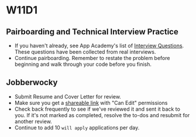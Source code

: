 # W11D1

## Pairboarding and Technical Interview Practice
* If you haven't already, see App Academy's list of [Interview Questions][interview-questions].  These questions have been collected from real interviews.
* Continue pairboarding. Remember to restate the problem before beginning and walk through your code before you finish.

## Jobberwocky
* Submit Resume and Cover Letter for review.
* Make sure you get a [shareable link][shareable-link] with "Can Edit" permissions
* Check back frequently to see if we've reviewed it and sent it back to you. If it's not marked as completed, resolve the to-dos and resubmit for another review.
* Continue to add 10 `will apply` applications per day.

[interview-questions]: https://docs.google.com/a/appacademy.io/spreadsheet/ccc?key=0AnnoREts_wUydHN3UGZfbDZIME1VTEY3Y3pUNWpZZGc#gid=0
[shareable-link]: https://support.google.com/drive/answer/2494822?hl=en
